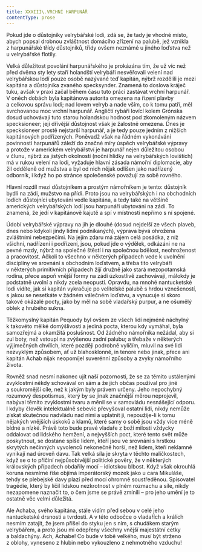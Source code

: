 ```yaml
---
title: XXXIII\.VRCHNÍ HARPUNÁŘ
contentType: prose
---
```


<section>

Pokud jde o důstojníky velrybářské lodi, zdá se, že tady je vhodné místo, abych popsal drobnou zvláštnost domácího zřízení na palubě, jež vznikla z harpunářské třídy důstojníků, třídy ovšem neznámé u jiného loďstva než u velrybářské flotily.

Velká důležitost povolání harpunářského je prokázána tím, že už víc než před dvěma sty lety staří holandští velrybáři nesvěřovali velení nad velrybářskou lodí pouze osobě nazývané teď kapitán, nýbrž rozdělili je mezi kapitána a důstojníka zvaného specksynder. Znamená to doslova kráječ tuku, avšak v praxi začal během času tuto práci zastávat vrchní harpunář. V oněch dobách byla kapitánova autorita omezena na řízení plavby a celkovou správu lodi; nad lovem velryb a nade vším, co k tomu patří, měl svrchovanou moc vrchní harpunář. Angličtí rybáři lovící kolem Grónska dosud uchovávají tuto starou holandskou hodnost pod zkomoleným názvem specksioneer; její dřívější důstojnost však je žalostně omezena. Dnes je specksioneer prostě nejstarší harpunář, a je tedy pouze jedním z nižších kapitánových podřízených. Poněvadž však na řádném vykonávání povinností harpunářů záleží do značné míry úspěch velrybářské výpravy a protože v americkém velrybářství je harpunář nejen důležitou osobou v člunu, nýbrž za jistých okolností (noční hlídky na velrybářských lovištích) má v rukou velení na lodi, vyžaduje hlavní zásada námořní diplomacie, aby žil odděleně od mužstva a byl od nich nějak odlišen jako nadřízený odborník, i když ho po stránce společenské považují za sobě rovného.

Hlavní rozdíl mezi důstojníkem a prostým námořníkem je tento: důstojník bydlí na zádi, mužstvo na přídi. Proto jsou na velrybářských i na obchodních lodích důstojníci ubytováni vedle kapitána, a tedy také na většině amerických velrybářských lodí jsou harpunáři ubytováni na zádi. To znamená, že jedí v kapitánově kajutě a spí v místnosti nepřímo s ní spojené.

Údobí velrybářské výpravy na jih je dlouhé (dosud nejdelší ze všech plaveb, dnes nebo kdykoli jindy lidmi podnikaných), výprava bývá ohrožena zvláštními nebezpečími. Na jejím zdaru má zájem celá posádka, z níž všichni, nadřízení i podřízení, jsou, pokud jde o výdělek, odkázáni ne na pevné mzdy, nýbrž na společné štěstí i na společnou bdělost, neohroženost a pracovitost. Ačkoli to všechno v některých případech vede k uvolnění disciplíny ve srovnání s obchodním loďstvem, a třeba tito velrybáři v některých primitivních případech žijí družně jako stará mezopotamská rodina, přece aspoň vnější formy na zádi úzkostlivě zachovávají, málokdy je podstatně uvolní a nikdy zcela neopustí. Opravdu, na mnohé nantucketské lodi vidíte, jak si kapitán vykračuje po velitelské palubě s hrdou vznešeností, s jakou se nesetkáte v žádném válečném loďstvu, a vynucuje si skoro takové okázalé pocty, jako by měl na sobě vladařský purpur, a ne ošumělý oblek z hrubého sukna.

Těžkomyslný kapitán Pequody byl ovšem ze všech lidí nejméně náchylný k takovéto mělké domýšlivosti a jediná pocta, kterou kdy vymáhal, byla samozřejmá a okamžitá poslušnost. Od žádného námořníka nežádal, aby si zul boty, než vstoupí na zvýšenou zadní palubu; a třebaže v některých výjimečných chvílích, které později podrobně vylíčím, mluvil na své lidi nezvyklým způsobem, ať už blahosklonně, in tenore nebo jinak, přece ani kapitán Achab nijak neopomíjel suverénní způsoby a zvyky námořního života.

Rovněž snad nesmí nakonec ujít naší pozornosti, že se za těmito ustálenými zvyklostmi někdy schovával on sám a že jich občas používal pro jiné a soukromější cíle, než k jakým byly právem určeny. Jeho nepochybný rozumový despotismus, který by se jinak značnější měrou neprojevil, nabýval těmito zvyklostmi tvaru a měnil se v samovládu nesnášející odporu. I kdyby člověk intelektuálně sebevíc převyšoval ostatní lidi, nikdy nemůže získat skutečnou nadvládu nad nimi a uplatnit ji, nepoužije-li k tomu nějakých vnějších úskoků a klamů, které samy o sobě jsou vždy více méně bídné a nízké. Právě toto bude pravé vladaře z boží milosti vždycky oddalovat od lidského hemžení, a nejvyšších poct, které tento svět může poskytnout, se dostane spíše lidem, kteří jsou ve srovnání s hrstkou skrytých nečinných vyvolenců nekonečně horší, než lidem, kteří neklamně vynikají nad úroveň davu. Tak velká síla je skryta v těchto maličkostech, když se o to přičiní nejpůsobivější politické pověry, že v některých královských případech obdařily mocí – idiotskou blbost. Když však okrouhlá koruna nesmírné říše objímá imperátorský mozek jako u cara Mikuláše, tehdy se plebejské davy plazí před mocí ohromně soustředěnou. Spisovatel tragédie, který by líčil lidskou nezkrotnost v plném rozmachu a síle, nikdy nezapomene naznačit to, o čem jsme se právě zmínili – pro jeho umění je to ostatně věc velmi důležitá.

Ale Achaba, svého kapitána, stále vidím před sebou v celé jeho nantucketské drsnosti a tvrdosti. A v této odbočce o vladařích a králích nesmím zatajit, že jsem přišel do styku jen s ním, s chudákem starým velrybářem, a proto jsou mi odepřeny všechny vnější majestátní cetky a baldachýny. Ach, Achabe! Co bude v tobě velkého, musí být strženo z oblohy, vyneseno z hlubin nebo vykouzleno z nehmotného vzduchu!

</section>
